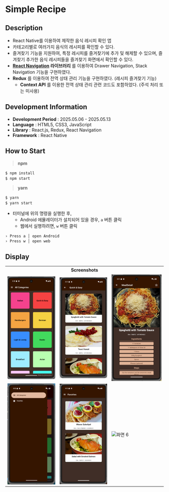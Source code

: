 # Simple Recipe

## Description

- React Native를 이용하여 제작한 음식 레시피 확인 앱
- 카테고리별로 여러가지 음식의 레시피를 확인할 수 있다.
- 즐겨찾기 기능을 지원하여, 특정 레시피를 즐겨찾기에 추가 및 해제할 수 있으며, 즐겨찾기 추가한 음식 레시피들을 즐겨찾기 화면에서 확인할 수 있다.
- **[React Navigation](https://reactnavigation.org/) 라이브러리** 를 이용하여 Drawer Navigation, Stack Navigation 기능을 구현하였다.
- **Redux** 를 이용하여 전역 상태 관리 기능을 구현하였다. (레시피 즐겨찾기 기능)
  - **Context API** 를 이용한 전역 상태 관리 관련 코드도 포함하었다. (주석 처리 또는 미사용)

## Development Information

- **Development Period** : 2025.05.06 - 2025.05.13
- **Language** : HTML5, CSS3, JavaScript
- **Library** : React.js, Redux, React Navigation
- **Framework** : React Native

## How to Start

> **npm**

```bash
$ npm install
$ npm start
```

> **yarn**

```bash
$ yarn
$ yarn start
```

- 터미널에 위의 명령을 실행한 후,
  - Android 에뮬레이터가 설치되어 있을 경우, `a` 버튼 클릭
  - 웹에서 실행하려면, `w` 버튼 클릭

```text
› Press a │ open Android
› Press w │ open web
```

## Display

<table>
  <tr>
    <th colspan="3">Screenshots</th>
  </tr>
  <tr>
    <td>
      <img src="./picture1.png" alt="화면 1"/>
    </td>
    <td>
      <img src="./picture2.png" alt="화면 2"/>
    </td>
    <td>
      <img src="./picture3.png" alt="화면 3"/>
    </td>
  </tr>
  <tr>
    <td>
      <img src="./picture4.png" alt="화면 4"/>
    </td>
    <td>
      <img src="./picture5.png" alt="화면 5"/>
    </td>
    <td>
      <img src="./picture6.gif" alt="화면 6"/>
    </td>
  </tr>
</table>
